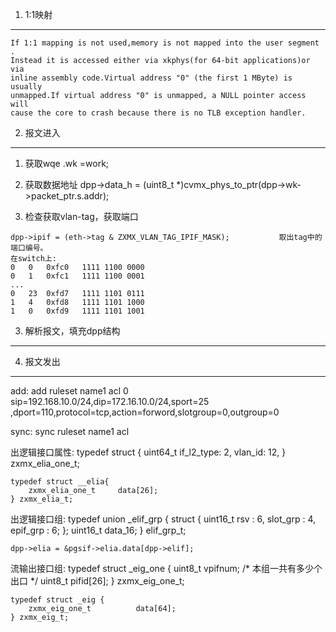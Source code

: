 1.  1:1映射
-------------------------------------------------------------------------------
	If 1:1 mapping is not used,memory is not mapped into the user segment .
	Instead it is accessed either via xkphys(for 64-bit applications)or via
	inline assembly code.Virtual address "0" (the first 1 MByte) is usually
	unmapped.If virtual address "0" is unmapped, a NULL pointer access will
	cause the core to crash because there is no TLB exception handler.

2. 报文进入
-------------------------------------------------------------------------------
  1) 获取wqe
	.wk =work;

  2) 获取数据地址
	dpp->data_h = (uint8_t *)cvmx_phys_to_ptr(dpp->wk->packet_ptr.s.addr);

  4) 检查获取vlan-tag，获取端口

	dpp->ipif = (eth->tag & ZXMX_VLAN_TAG_IPIF_MASK);			取出tag中的端口编号。
	在switch上:
	0	0 	0xfc0	1111 1100 0000
	0	1 	0xfc1	1111 1100 0001
	...
	0	23 	0xfd7	1111 1101 0111
	1	4	0xfd8	1111 1101 1000
	1	0	0xfd9	1111 1101 1001

3. 解析报文，填充dpp结构
-------------------------------------------------------------------------------

4. 报文发出
-------------------------------------------------------------------------------
  add:	add ruleset name1 acl 0 sip=192.168.10.0/24,dip=172.16.10.0/24,sport=25
	,dport=110,protocol=tcp,action=forword,slotgroup=0,outgroup=0

  sync: sync ruleset name1 acl

  出逻辑接口属性:
	typedef struct {
		uint64_t	if_l2_type: 2,
				vlan_id: 12,
	} zxmx_elia_one_t;
	
	typedef struct __elia{
		zxmx_elia_one_t		data[26];
	} zxmx_elia_t;

  出逻辑接口组:
	typedef union _elif_grp {
		struct {
			uint16_t rsv : 6,
				slot_grp : 4,
				epif_grp : 6;
		};
		uint16_t data_16;
	} elif_grp_t;

	dpp->elia = &pgsif->elia.data[dpp->elif];

  流输出接口组:
	typedef struct _eig_one {
		uint8_t         vpifnum;	/* 本组一共有多少个出口 */
		uint8_t         pifid[26];
	} zxmx_eig_one_t;

	typedef struct _eig {
		zxmx_eig_one_t          data[64];
	} zxmx_eig_t;

